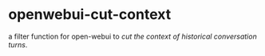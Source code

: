 # openwebui-cut-context

a filter function for open-webui to *cut the context of historical conversation turns*.